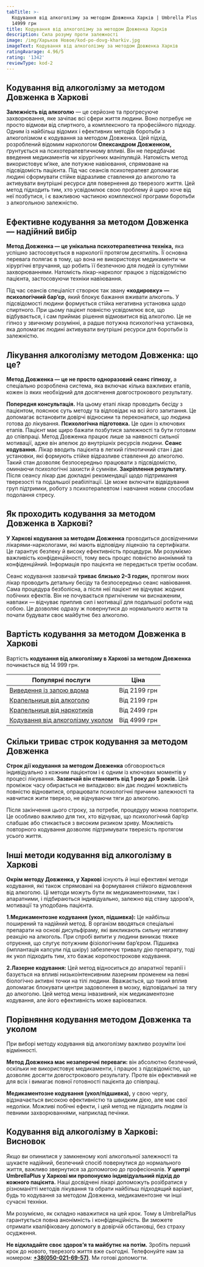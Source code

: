 ```yaml
---
tabTitle: >-
  Кодування від алкоголізму за методом Довженка Харків | Umbrella Plus | Від
  14999 грн
title: Кодування від алкоголізму за методом Довженка Харків
description: Сила розуму проти залежності
image: /img/Харьков Новое/kod-po-dovg-kharkiv.jpg
imageText: Кодування від алкоголізму за методом Довженка Харків
ratingAvarage: 4.96/5
rating: '1342'
reviewType: kod-2
---
```


## Кодування від алкоголізму за методом Довженка в Харкові

**Залежність від алкоголю** — це серйозне та прогресуюче захворювання, яке зачіпає всі сфери життя людини. Воно потребує не просто відмови від спиртного, а комплексного та професійного підходу. Одним із найбільш відомих і ефективних методів боротьби з алкоголізмом є кодування за методом Довженка.
Цей підхід, розроблений відомим наркологом **Олександром Довженком,** ґрунтується на психотерапевтичному впливі. Він не передбачає введення медикаментів чи хірургічних маніпуляцій. Натомість метод використовує м’яке, але потужне навіювання, спрямоване на підсвідомість пацієнта. Під час сеансів психотерапевт допомагає людині сформувати стійке відразливе ставлення до алкоголю та активувати внутрішні ресурси для повернення до тверезого життя. Цей метод підходить тим, хто усвідомлює свою проблему й щиро хоче від неї позбутися, і є важливою частиною комплексної програми боротьби з алкогольною залежністю.

## Ефективне кодування за методом Довженка — надійний вибір

**Метод Довженка — це унікальна психотерапевтична техніка,** яка успішно застосовується в наркології протягом десятиліть. Її основна перевага полягає в тому, що вона не використовує медикаменти чи хірургічні втручання, що робить її безпечною для людей із супутніми захворюваннями. Натомість лікар-нарколог працює з підсвідомістю пацієнта, застосовуючи техніки навіювання.

Під час сеансів спеціаліст створює так звану **«кодировку» — психологічний бар’єр,** який блокує бажання вживати алкоголь. У підсвідомості людини формується стійка негативна установка щодо спиртного. При цьому пацієнт повністю усвідомлює все, що відбувається, і сам приймає рішення відмовитися від алкоголю. Це не гіпноз у звичному розумінні, а радше потужна психологічна установка, яка допомагає людині активувати внутрішні ресурси для боротьби із залежністю.

## Лікування алкоголізму методом Довженка: що це?

**Метод Довженка — це не просто одноразовий сеанс гіпнозу,** а спеціально розроблена система, яка включає кілька важливих етапів, кожен із яких необхідний для досягнення довгострокового результату.

**Попередня консультація.** На цьому етапі лікар проводить бесіду з пацієнтом, пояснює суть методу та відповідає на всі його запитання. Це допомагає встановити довірчі відносини та переконатися, що людина готова до лікування. **Психологічна підготовка.** Це один із ключових етапів. Пацієнт має щиро бажати позбутися залежності та бути готовим до співпраці. Метод Довженка працює лише за наявності сильної мотивації, адже він апелює до внутрішніх ресурсів людини. **Сеанс кодування.** Лікар вводить пацієнта в легкий гіпнотичний стан і дає установки, які формують стійке відразливе ставлення до алкоголю. Такий стан дозволяє безпосередньо працювати з підсвідомістю, оминаючи психологічні захисти й сумніви. **Закріплення результату.** Після сеансу лікар дає докладні рекомендації щодо підтримання тверезості та подальшої реабілітації. Це може включати відвідування груп підтримки, роботу з психотерапевтом і навчання новим способам подолання стресу.

## Як проходить кодування за методом Довженка в Харкові?

**У Харкові кодування за методом Довженка** проводиться досвідченими лікарями-наркологами, які мають відповідну ліцензію та сертифікати. Це гарантує безпеку й високу ефективність процедури. Ми розуміємо важливість конфіденційності, тому весь процес повністю анонімний та конфіденційний. Інформація про пацієнта не передається третім особам.

Сеанс кодування зазвичай **триває близько 2–3 годин,** протягом яких лікар проводить детальну бесіду та безпосередньо сеанс навіювання. Сама процедура безболісна, а після неї пацієнт не відчуває жодних побічних ефектів. Він не почувається пригніченим чи виснаженим, навпаки — відчуває приплив сил і мотивації для подальшої роботи над собою. Це дозволяє одразу ж повернутися до нормального життя та почати будувати своє майбутнє без алкоголю.

## Вартість кодування за методом Довженка в Харкові

Вартість **кодування від алкоголізму в Харкові за методом Довженка** починається від 14 999 грн.

| Популярні послуги                                                                                              | Ціна         |
| -------------------------------------------------------------------------------------------------------------- | ------------ |
| [Виведення із запою вдома](https://umbrella-plus.com.ua/uk/kharkiv/vivod-iz-zapoia-na-domy-kharkiv-ua/)        | Від 2199 грн |
| [Крапельниця від алкоголю](https://umbrella-plus.com.ua/uk/kharkiv/kapelnica_ot_alkogola_na_domy_kharkiv_ua/)  | Від 2199 грн |
| [Крапельниця від наркотиків](https://umbrella-plus.com.ua/uk/kharkiv/kap-ot-nark-ua/)                          | Від 2499 грн |
| [Кодування від алкоголізму уколом](https://umbrella-plus.com.ua/uk/kharkiv/kodirovka-ot-alkogolia-kharkiv-ua/) | Від 4999 грн |

## Скільки триває строк кодування за методом Довженка

**Строк дії кодування за методом Довженка** обговорюється індивідуально з кожним пацієнтом і є одним із ключових моментів у процесі лікування. **Зазвичай він становить від 1 року до 5 років.** Цей проміжок часу обирається не випадково: він дає людині можливість повністю відновитися, опрацювати психологічні причини залежності та навчитися жити тверезо, не відчуваючи тяги до алкоголю.

Після закінчення цього строку, за потреби, процедуру можна повторити. Це особливо важливо для тих, хто відчуває, що психологічний бар’єр слабшає або стикається з високим ризиком зриву. Можливість повторного кодування дозволяє підтримувати тверезість протягом усього життя.

## Інші методи кодування від алкоголізму в Харкові

**Окрім методу Довженка, у Харкові** існують й інші ефективні методи кодування, які також спрямовані на формування стійкого відмовлення від алкоголю. Ці методи можуть бути як медикаментозними, так і апаратними, і підбираються індивідуально, залежно від стану здоров’я, мотивації та уподобань пацієнта.

**1.Медикаментозне кодування (укол, підшивка):** Це найбільш поширений та надійний метод. В організм вводяться спеціальні препарати на основі дисульфіраму, які викликають сильну негативну реакцію на алкоголь. При спробі випити у людини виникає тяжке отруєння, що слугує потужним фізіологічним бар’єром. Підшивка (імплантація капсули під шкіру) забезпечує тривалу дію препарату, тоді як укол підходить тим, хто бажає короткострокове кодування.

**2.Лазерне кодування:** Цей метод відноситься до апаратної терапії і базується на впливі низькоінтенсивним лазерним променем на певні біологічно активні точки на тілі людини. Вважається, що такий вплив допомагає блокувати центри задоволення в мозку, відповідальні за тягу до алкоголю. Цей метод менш інвазивний, ніж медикаментозне кодування, але його ефективність може варіюватися.

## Порівняння кодування методом Довженка та уколом

При виборі методу кодування від алкоголізму важливо розуміти їхні відмінності.

**Метод Довженка має незаперечні переваги:** він абсолютно безпечний, оскільки не використовує медикаменти, і працює з підсвідомістю, що дозволяє досягти довгострокового результату. Проте він ефективний не для всіх і вимагає повної готовності пацієнта до співпраці.

**Медикаментозне кодування (укол/підшивка),** у свою чергу, відзначається високою ефективністю та швидким дією, але має свої недоліки. Можливі побічні ефекти, і цей метод не підходить людям із певними захворюваннями, наприклад печінки.

## Кодування від алкоголізму в Харкові: Висновок

Якщо ви опинилися у замкненому колі алкогольної залежності та шукаєте надійний, безпечний спосіб повернутися до нормального життя, важливо звернутися за допомогою до професіоналів. **У центрі UmbrellaPlus у Харкові ми пропонуємо індивідуальний підхід до кожного пацієнта.** Наші досвідчені лікарі допоможуть розібратися у різноманітті методів лікування та обрати найбільш підходящий варіант, будь то кодування за методом Довженка, медикаментозне чи інші сучасні техніки.

Ми розуміємо, як складно наважитися на цей крок. Тому в UmbrellaPlus гарантується повна анонімність і конфіденційність. Ви зможете отримати кваліфіковану допомогу в довірчій обстановці, без страху осудження.

**Не відкладайте своє здоров’я та майбутнє на потім.** Зробіть перший крок до нового, тверезого життя вже сьогодні. Телефонуйте нам за номером: **[+38(050-021-69-57)](tel:0500216957)**. Ми готові допомогти.
